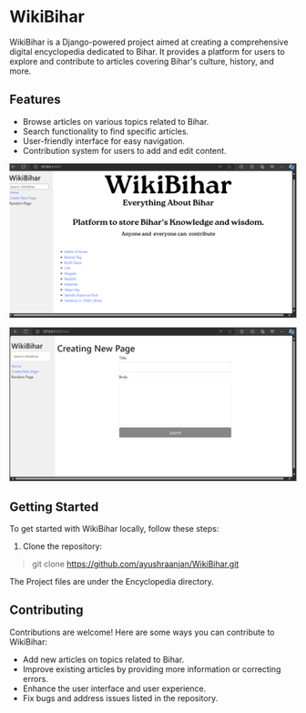 # WikiBihar
WikiBihar is a Django-powered project aimed at creating a comprehensive digital encyclopedia dedicated to Bihar. It provides a platform for users to explore and contribute to articles covering Bihar's culture, history, and more.

## Features
-   Browse articles on various topics related to Bihar.
-   Search functionality to find specific articles.
-   User-friendly interface for easy navigation.
-   Contribution system for users to add and edit content.

  
![enter image description here](https://github.com/ayushraanjan/tonguecare.github.io/blob/main/Screenshot%202024-03-16%20165256.png?raw=true)

![enter image description here](https://github.com/ayushraanjan/tonguecare.github.io/blob/main/Screenshot%202024-03-16%20165322.png?raw=true)


## Getting Started
To get started with WikiBihar locally, follow these steps:

1.  Clone the repository:

> git clone https://github.com/ayushraanjan/WikiBihar.git

The Project files are under the Encyclopedia directory.

## Contributing

Contributions are welcome! Here are some ways you can contribute to WikiBihar:

-   Add new articles on topics related to Bihar.
-   Improve existing articles by providing more information or correcting errors.
-   Enhance the user interface and user experience.
-   Fix bugs and address issues listed in the repository.


